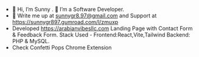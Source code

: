 - 👋 Hi, I’m Sunny . 👀 I’m a Software Developer.
- 🌱 Write me up at sunnygr8.97@gmail.com and Support at https://sunnygr897.gumroad.com/l/zmuxp 
- Developed https://arabianvibesllc.com Landing Page with Contact Form & Feedback Form. Stack Used - Frontend:React,Vite,Tailwind Backend: PHP & MySQL.
- Check Confetti Pops Chrome Extension 
  

